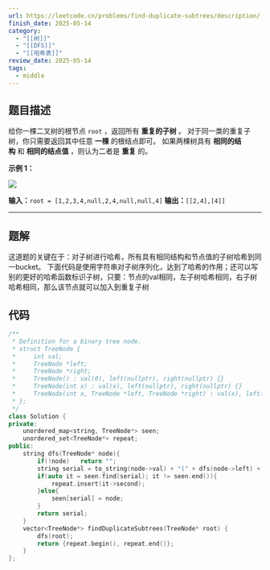 ```yaml
---
url: https://leetcode.cn/problems/find-duplicate-subtrees/description/
finish_date: 2025-05-14
category:
  - "[[树]]"
  - "[[DFS]]"
  - "[[哈希表]]"
review_date: 2025-05-14
tags:
  - middle
---
```

## 题目描述

给你一棵二叉树的根节点 `root` ，返回所有 **重复的子树** 。
对于同一类的重复子树，你只需要返回其中任意 **一棵** 的根结点即可。
如果两棵树具有 **相同的结构** 和 **相同的结点值** ，则认为二者是 **重复** 的。

**示例 1：**

![](https://assets.leetcode.com/uploads/2020/08/16/e1.jpg)

**输入：**`root = [1,2,3,4,null,2,4,null,null,4]`
**输出：**`[[2,4],[4]]`

---
## 题解

这道题的关键在于：对子树进行哈希，所有具有相同结构和节点值的子树哈希到同一bucket。
下面代码是使用字符串对子树序列化，达到了哈希的作用；还可以写别的更好的哈希函数标识子树，只要：节点的val相同，左子树哈希相同，右子树哈希相同，那么该节点就可以加入到重复子树

## 代码

```cpp
/**
 * Definition for a binary tree node.
 * struct TreeNode {
 *     int val;
 *     TreeNode *left;
 *     TreeNode *right;
 *     TreeNode() : val(0), left(nullptr), right(nullptr) {}
 *     TreeNode(int x) : val(x), left(nullptr), right(nullptr) {}
 *     TreeNode(int x, TreeNode *left, TreeNode *right) : val(x), left(left), right(right) {}
 * };
 */
class Solution {
private:
    unordered_map<string, TreeNode*> seen;
    unordered_set<TreeNode*> repeat;
public:
    string dfs(TreeNode* node){
        if(!node)   return "";
        string serial = to_string(node->val) + "(" + dfs(node->left) + ")(" + dfs(node->right) +")";
        if(auto it = seen.find(serial); it != seen.end()){
            repeat.insert(it->second);
        }else{
            seen[serial] = node;
        }
        return serial;
    }
    vector<TreeNode*> findDuplicateSubtrees(TreeNode* root) {
        dfs(root);
        return {repeat.begin(), repeat.end()};
    }
};
```